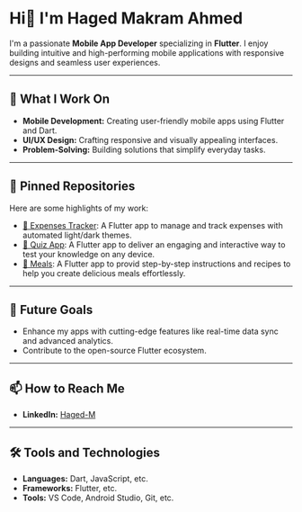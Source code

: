 # Hi👋 I'm Haged Makram Ahmed

I'm a passionate **Mobile App Developer** specializing in **Flutter**. I enjoy building intuitive and high-performing mobile applications with responsive designs and seamless user experiences. 

---

## 🔭 What I Work On

- **Mobile Development:** Creating user-friendly mobile apps using Flutter and Dart.
- **UI/UX Design:** Crafting responsive and visually appealing interfaces.
- **Problem-Solving:** Building solutions that simplify everyday tasks.

---

## 📌 Pinned Repositories

Here are some highlights of my work:
- [📱 Expenses Tracker](https://github.com/Haged-M/Expenses_Tracker): A Flutter app to manage and track expenses with automated light/dark themes.
- [📱 Quiz App](https://github.com/Haged-M/Quiz_App): A Flutter app to deliver an engaging and interactive way to test your knowledge on any device.
- [📱 Meals](https://github.com/Haged-M/Meals): A Flutter app to provid step-by-step instructions and recipes to help you create delicious meals effortlessly.

---

## 🌱 Future Goals

- Enhance my apps with cutting-edge features like real-time data sync and advanced analytics.
- Contribute to the open-source Flutter ecosystem.

---

## 📫 How to Reach Me

- **LinkedIn:** [Haged-M](www.linkedin.com/in/haged-m/)
---

## 🛠️ Tools and Technologies

- **Languages:** Dart, JavaScript, etc.
- **Frameworks:** Flutter, etc.
- **Tools:** VS Code, Android Studio, Git, etc.
